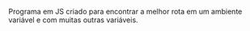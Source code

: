 Programa em JS criado para encontrar a melhor rota em um ambiente variável e com muitas outras variáveis.
